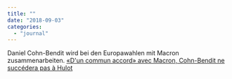 ```yaml
---
title: ""
date: "2018-09-03"
categories: 
  - "journal"
---
```


Daniel Cohn-Bendit wird bei den Europawahlen mit Macron zusammenarbeiten. [«D'un commun accord» avec Macron, Cohn-Bendit ne succédera pas à Hulot](http://www.liberation.fr/france/2018/09/02/d-un-commun-accord-avec-macron-cohn-bendit-ne-succedera-pas-a-hulot_1676152)
